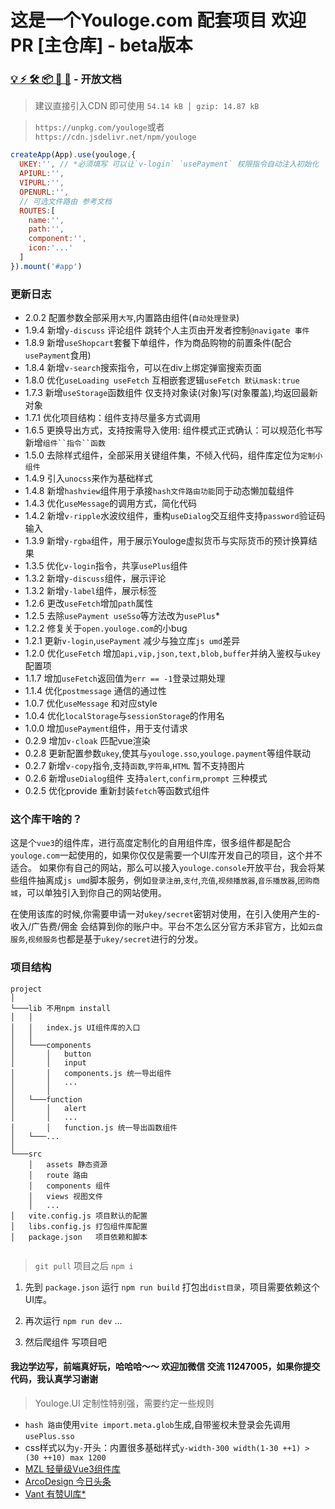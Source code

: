 # 这是一个Youloge.com 配套项目 欢迎PR [主仓库] - beta版本

### [💡 ⚡️ 🛠️ 📦 🔩 🔑](https://docs.youloge.com/ui/) - 开放文档

> 建议直接引入CDN 即可使用 `54.14 kB │ gzip: 14.87 kB`

> `https://unpkg.com/youloge`或者`https://cdn.jsdelivr.net/npm/youloge`

``` js
createApp(App).use(youloge,{
  UKEY:'', // *必须填写 可以让`v-login` `usePayment` 权限指令自动注入初始化
  APIURL:'',
  VIPURL:'',
  OPENURL:'',
  // 可选文件路由 参考文档
  ROUTES:[
    name:'',
    path:'',
    component:'',
    icon:'...'
  ]
}).mount('#app')
```

### 更新日志

- 2.0.2 配置参数全部采用`大写`,内置路由组件(`自动处理登录`)
- 1.9.4 新增`y-discuss` 评论组件 跳转个人主页由开发者控制`@navigate 事件`
- 1.8.9 新增`useShopcart`套餐下单组件，作为商品购物的前置条件(配合`usePayment`食用)
- 1.8.4 新增`v-search`搜索指令，可以在div上绑定弹窗搜索页面
- 1.8.0 优化`useLoading useFetch` 互相嵌套逻辑`useFetch 默认mask:true`
- 1.7.3 新增`useStorage`函数组件 仅支持对象读(对象)写(对象覆盖),均返回最新对象
- 1.7.1 优化项目结构：组件支持尽量多方式调用
- 1.6.5 更换导出方式，支持按需导入使用: 组件模式正式确认：可以规范化书写新增`组件``指令``函数`
- 1.5.0 去除样式组件，全部采用关键组件集，不倾入代码，组件库定位为`定制小组件`
- 1.4.9 引入`unocss`来作为基础样式
- 1.4.8 新增`hashview`组件用于承接`hash文件路由功能`同于动态懒加载组件
- 1.4.3 优化`useMessage`的调用方式，简化代码
- 1.4.2 新增`v-ripple`水波纹组件，重构`useDialog`交互组件支持`password`验证码输入
- 1.3.9 新增`y-rgba`组件，用于展示Youloge虚拟货币与实际货币的预计换算结果
- 1.3.5 优化`v-login`指令，共享`usePlus`组件
- 1.3.2 新增`y-discuss`组件，展示评论
- 1.3.2 新增`y-label`组件，展示标签
- 1.2.6 更改`useFetch`增加`path`属性
- 1.2.5 去除`usePayment useSso`等方法改为`usePlus`*
- 1.2.2 修复关于`open.youloge.com`的小bug
- 1.2.1 更新`v-login`,`usePayment` 减少与独立库`js umd`差异
- 1.2.0 优化`useFetch` 增加`api,vip,json,text,blob,buffer`并纳入鉴权与`ukey`配置项
- 1.1.7 增加`useFetch`返回值为`err == -1`登录过期处理
- 1.1.4 优化`postmessage` 通信的通过性
- 1.0.7 优化`useMessage` 和对应style
- 1.0.4 优化`localStorage`与`sessionStorage`的作用名
- 1.0.0 增加`usePayment`组件，用于支付请求
- 0.2.9 增加`v-cloak` 匹配vue渲染
- 0.2.8 更新配置参数`ukey`,使其与`youloge.sso`,`youloge.payment`等组件联动
- 0.2.7 新增`v-copy`指令,支持`函数`,`字符串`,`HTML` 暂不支持图片
- 0.2.6 新增`useDialog`组件 支持`alert`,`confirm`,`prompt` 三种模式
- 0.2.5 优化provide 重新封装`fetch`等函数式组件

### 这个库干啥的？

这是个`vue3`的组件库，进行高度定制化的自用组件库，很多组件都是配合`youloge.com`一起使用的，如果你仅仅是需要一个UI库开发自己的项目，这个并不适合。
如果你有自己的网站，那么可以接入`youloge.console`开放平台，我会将某些组件抽离成`js umd`脚本服务，例如`登录注册`,`支付`,`充值`,`视频播放器`,`音乐播放器`,`团购商城`，可以单独引入到你自己的网站使用。

在使用该库的时候,你需要申请一对`ukey/secret`密钥对使用，在引入使用产生的-收入/广告费/佣金 会结算到你的账户中。平台不怎么区分官方禾非官方，比如`云盘服务`,`视频服务`也都是基于`ukey/secret`进行的分发。


### 项目结构


``` TREE
project
│
└───lib 不用npm install
│   │   
│   │   index.js UI组件库的入口
│   │
│   └───components
│       │   button
│       │   input
│       │   components.js 统一导出组件
│       │   ...
│       │   
│   └───function
│       │   alert
│       │   ...
│       │   function.js 统一导出函数组件
│   └───...
│   
└───src
    │   assets 静态资源
    │   route 路由
    │   components 组件
    │   views 视图文件
    │   ...
│   vite.config.js 项目默认的配置
│   libs.config.js 打包组件库配置
│   package.json   项目依赖和脚本
 
```

> `git pull` 项目之后 `npm i`

1. 先到 `package.json` 运行 `npm run build` 打包出`dist目录`，项目需要依赖这个UI库。

2. 再次运行  `npm run dev` ...

3. 然后爬组件 写项目吧


#### 我边学边写，前端真好玩，哈哈哈～～ 欢迎加微信 交流 11247005，如果你提交代码，我认真学习谢谢

> Youloge.UI 定制性特别强，需要约定一些规则

- `hash 路由`使用`vite import.meta.glob`生成,自带鉴权未登录会先调用`usePlus.sso`
- css样式以为`y-`开头：内置很多基础样式`y-width-300 width(1-30 ++1) > (30 ++10) max 1200` 
- [MZL 轻量级Vue3组件库](https://mzlui.codeym.com/#/)
- [ArcoDesign 今日头条](https://arco.design/)
- [Vant 有赞UI库*](https://youzan.github.io/vant-weapp/#/home)

